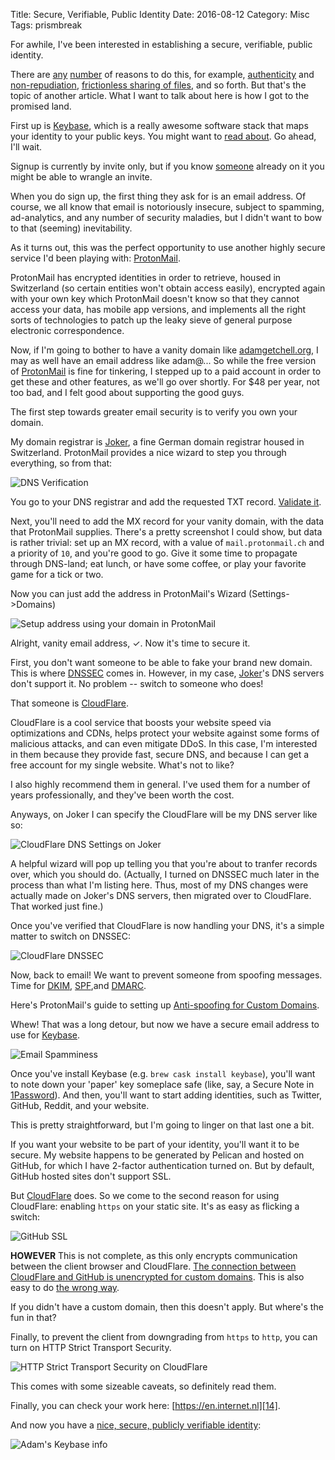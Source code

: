 Title: Secure, Verifiable, Public Identity
Date: 2016-08-12
Category: Misc
Tags: prismbreak

For awhile, I've been interested in establishing a secure, verifiable, public identity.

There are [any][15] [number][16] of reasons to do this, for example, [authenticity][19] and
[non-repudiation][20],
[frictionless sharing of files][1], and so forth. But that's the topic of another article.
What I want to talk about here is how I got to the promised land.

First up is [Keybase](https://keybase.io), which is a really awesome software stack that
maps your identity to your public keys. You might want to [read about][1]. Go ahead, I'll
wait.

Signup is currently by invite only, but if you know [someone][2] already on it you might be
able to wrangle an invite.

When you do sign up, the first thing they ask for is an email address. Of course, we all
know that email is notoriously insecure, subject to spamming, ad-analytics, and any number
of security maladies, but I didn't want to bow to that (seeming) inevitability.

As it turns out, this was the perfect opportunity to use another highly secure service I'd
been playing with: [ProtonMail][3].

ProtonMail has encrypted identities in order to retrieve, housed in Switzerland
(so certain entities won't obtain access easily), encrypted again with your own key which
ProtonMail doesn't know so that they cannot access your data, has mobile app
versions, and implements all the right sorts of technologies to patch up the leaky sieve
of general purpose electronic correspondence.

Now, if I'm going to bother to have a vanity domain like [adamgetchell.org][4], I may as well
have an email address like adam@... So while the free version of [ProtonMail][3] is fine
for tinkering, I stepped up to a paid account in order to get these and other features, as
we'll go over shortly. For $48 per year, not too bad, and I felt good about supporting the
good guys.

The first step towards greater email security is to verify you own your domain.

My domain registrar is [Joker][5], a fine German domain registrar housed in Switzerland.
ProtonMail provides a nice wizard to step you through everything, so from that:

![DNS Verification](images/dns-verification.png)

You go to your DNS registrar and add the requested TXT record. [Validate it][17].

Next, you'll need to add the MX record for your vanity domain, with the data that ProtonMail
supplies. There's a pretty screenshot I could show, but data is rather trivial: set up an
MX record, with a value of `mail.protonmail.ch` and a priority of `10`, and you're good to
go. Give it some time to propagate through DNS-land; eat lunch, or have some coffee, or play
your favorite game for a tick or two.

Now you can just add the address in ProtonMail's Wizard (Settings->Domains)

![Setup address using your domain in ProtonMail](images/protonmail-vanity.png)

Alright, vanity email address, $\checkmark$. Now it's time to secure it.

First, you don't want someone to be able to fake your brand new domain. This is where
[DNSSEC][6] comes in. However, in my case, [Joker][5]'s DNS servers don't support it. No
problem -- switch to someone who does!

That someone is [CloudFlare][7].

CloudFlare is a cool service that boosts your website speed via optimizations and CDNs, helps
protect your website against some forms of malicious attacks, and can even mitigate DDoS.
In this case, I'm interested in them because they provide fast, secure DNS, and because I can
get a free account for my single website. What's not to like?

I also highly recommend them in general. I've used them for a number of years professionally,
and they've been worth the cost.

Anyways, on Joker I can specify the CloudFlare will be my DNS server like so:

![CloudFlare DNS Settings on Joker](images/cloudflare-dns.png)

A helpful wizard will pop up telling you that you're about to tranfer records over, which
you should do. (Actually, I turned on DNSSEC much later in the process than what I'm listing
here. Thus, most of my DNS changes were actually made on Joker's DNS servers, then migrated
over to CloudFlare. That worked just fine.)

Once you've verified that CloudFlare is now handling your DNS, it's a simple matter to
switch on DNSSEC:

![CloudFlare DNSSEC](images/cloudflare-dnssec.png)

Now, back to email! We want to prevent someone from spoofing messages. Time for [DKIM][9],
[SPF][10],and [DMARC][11].

Here's ProtonMail's guide to setting up [Anti-spoofing for Custom Domains][8].

Whew! That was a long detour, but now we have a secure email address to use for [Keybase][1].

![Email Spamminess](images/spamminess.png)

Once you've install Keybase (e.g. `brew cask install keybase`), you'll want to note down your
'paper' key someplace safe (like, say, a Secure Note in [1Password][12]). And then, you'll
want to start adding identities, such as Twitter, GitHub, Reddit, and your website.

This is pretty straightforward, but I'm going to linger on that last one a bit.

If you want your website to be part of your identity, you'll want it to be secure. My website
happens to be generated by Pelican and hosted on GitHub, for which I have 2-factor
authentication turned on. But by default, GitHub hosted sites don't support SSL.

But [CloudFlare][7] does. So we come to the second reason for using CloudFlare: enabling
`https` on your static site. It's as easy as flicking a switch:

![GitHub SSL](images/github-ssl.png)

**HOWEVER** This is not complete, as this only encrypts communication between the client
browser and CloudFlare. [The connection between CloudFlare and GitHub is unencrypted for
custom domains][13]. This is also easy to do [the wrong way][18].

If you didn't have a custom domain, then this doesn't apply. But where's the fun in that?

Finally, to prevent the client from downgrading from `https` to `http`, you can turn on
HTTP Strict Transport Security.

![HTTP Strict Transport Security on CloudFlare](images/hsts.png)

This comes with some sizeable caveats, so definitely read them.

Finally, you can check your work here: [https://en.internet.nl][14].

And now you have a [nice, secure, publicly verifiable identity][1]:

![Adam's Keybase info](images/keybase.png)


[1]: https://keybase.io/docs/kbfs
[2]: https://keybase.io/adamgetchell
[3]: https://protonmail.com
[4]: https://adamgetchell.org
[5]: https://joker.com
[6]: http://dnssec.net
[7]: https://www.cloudflare.com
[8]: https://protonmail.com/support/knowledge-base/anti-spoofing/
[9]: http://www.dkim.org
[10]: http://www.openspf.org
[11]: https://dmarc.org
[12]: https://1password.com
[13]: https://konklone.com/post/github-pages-now-sorta-supports-https-so-use-it
[14]: https://en.internet.nl
[15]: https://keybase.io/blog/2014-10-08/the-horror-of-a-secure-golden-key
[16]: http://www.zdnet.com/article/microsoft-secure-boot-key-debacle-causes-security-panic/
[17]: https://docs.menandmice.com/display/MM/How+to+test+DNSSEC+validation
[18]: https://thehackerblog.com/keeping-positive-obtaining-arbitrary-wildcard-ssl-certificates-from-comodo-via-dangling-markup-injection/index.html
[19]: https://www.youtube.com/watch?v=pDmj_xe7EIQ
[20]: http://security.stackexchange.com/questions/6730/what-is-the-difference-between-authenticity-and-non-repudiation
